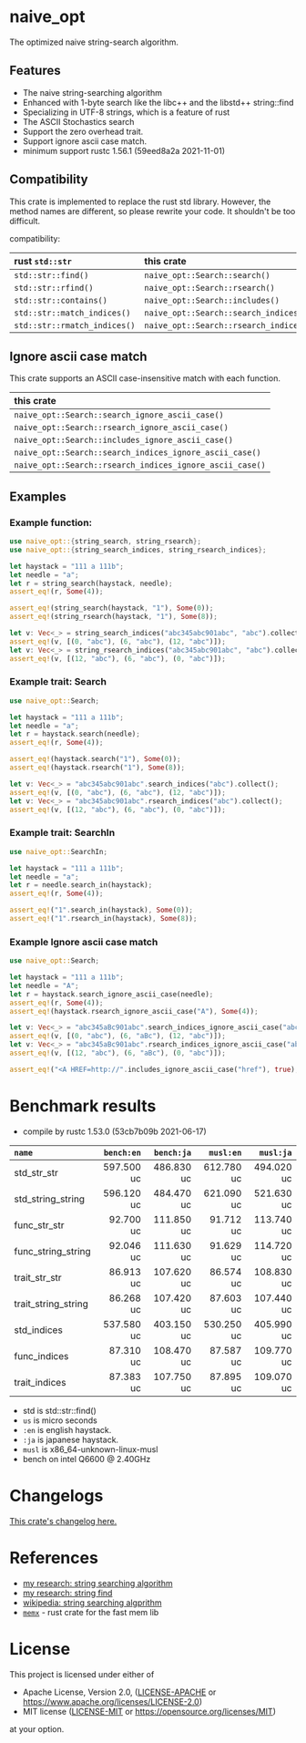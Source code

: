 # naive_opt

The optimized naive string-search algorithm.

## Features

- The naive string-searching algorithm
- Enhanced with 1-byte search like the libc++ and the libstd++ string::find
- Specializing in UTF-8 strings, which is a feature of rust
- The ASCII Stochastics search
- Support the zero overhead trait.
- Support ignore ascii case match.
- minimum support rustc 1.56.1 (59eed8a2a 2021-11-01)

## Compatibility

This crate is implemented to replace the rust std library.
However, the method names are different, so please rewrite your code.
It shouldn't be too difficult.

compatibility:

| rust `std::str`              | this crate                             |
|:-----------------------------|:---------------------------------------|
| `std::str::find()`           | `naive_opt::Search::search()`          |
| `std::str::rfind()`          | `naive_opt::Search::rsearch()`         |
| `std::str::contains()`       | `naive_opt::Search::includes()`        |
| `std::str::match_indices()`  | `naive_opt::Search::search_indices()`  |
| `std::str::rmatch_indices()` | `naive_opt::Search::rsearch_indices()` |

## Ignore ascii case match

This crate supports an ASCII case-insensitive match with each function.

| this crate                                               |
|:---------------------------------------------------------|
| `naive_opt::Search::search_ignore_ascii_case()`          |
| `naive_opt::Search::rsearch_ignore_ascii_case()`         |
| `naive_opt::Search::includes_ignore_ascii_case()`        |
| `naive_opt::Search::search_indices_ignore_ascii_case()`  |
| `naive_opt::Search::rsearch_indices_ignore_ascii_case()` |

## Examples

### Example function:

```rust
use naive_opt::{string_search, string_rsearch};
use naive_opt::{string_search_indices, string_rsearch_indices};

let haystack = "111 a 111b";
let needle = "a";
let r = string_search(haystack, needle);
assert_eq!(r, Some(4));

assert_eq!(string_search(haystack, "1"), Some(0));
assert_eq!(string_rsearch(haystack, "1"), Some(8));

let v: Vec<_> = string_search_indices("abc345abc901abc", "abc").collect();
assert_eq!(v, [(0, "abc"), (6, "abc"), (12, "abc")]);
let v: Vec<_> = string_rsearch_indices("abc345abc901abc", "abc").collect();
assert_eq!(v, [(12, "abc"), (6, "abc"), (0, "abc")]);
```

### Example trait: Search

```rust
use naive_opt::Search;

let haystack = "111 a 111b";
let needle = "a";
let r = haystack.search(needle);
assert_eq!(r, Some(4));

assert_eq!(haystack.search("1"), Some(0));
assert_eq!(haystack.rsearch("1"), Some(8));

let v: Vec<_> = "abc345abc901abc".search_indices("abc").collect();
assert_eq!(v, [(0, "abc"), (6, "abc"), (12, "abc")]);
let v: Vec<_> = "abc345abc901abc".rsearch_indices("abc").collect();
assert_eq!(v, [(12, "abc"), (6, "abc"), (0, "abc")]);
```

### Example trait: SearchIn

```rust
use naive_opt::SearchIn;

let haystack = "111 a 111b";
let needle = "a";
let r = needle.search_in(haystack);
assert_eq!(r, Some(4));

assert_eq!("1".search_in(haystack), Some(0));
assert_eq!("1".rsearch_in(haystack), Some(8));
```

### Example Ignore ascii case match

```rust
use naive_opt::Search;

let haystack = "111 a 111b";
let needle = "A";
let r = haystack.search_ignore_ascii_case(needle);
assert_eq!(r, Some(4));
assert_eq!(haystack.rsearch_ignore_ascii_case("A"), Some(4));

let v: Vec<_> = "abc345aBc901abc".search_indices_ignore_ascii_case("abc").collect();
assert_eq!(v, [(0, "abc"), (6, "aBc"), (12, "abc")]);
let v: Vec<_> = "abc345aBc901abc".rsearch_indices_ignore_ascii_case("abc").collect();
assert_eq!(v, [(12, "abc"), (6, "aBc"), (0, "abc")]);

assert_eq!("<A HREF=http://".includes_ignore_ascii_case("href"), true);
```

# Benchmark results

- compile by rustc 1.53.0 (53cb7b09b 2021-06-17)

|         `name`          | `bench:en`  | `bench:ja`  |  `musl:en`  |  `musl:ja`  |
|:------------------------|------------:|------------:|------------:|------------:|
| std_str_str             |  597.500 uc |  486.830 uc |  612.780 uc |  494.020 uc |
| std_string_string       |  596.120 uc |  484.470 uc |  621.090 uc |  521.630 uc |
| func_str_str            |   92.700 uc |  111.850 uc |   91.712 uc |  113.740 uc |
| func_string_string      |   92.046 uc |  111.630 uc |   91.629 uc |  114.720 uc |
| trait_str_str           |   86.913 uc |  107.620 uc |   86.574 uc |  108.830 uc |
| trait_string_string     |   86.268 uc |  107.420 uc |   87.603 uc |  107.440 uc |
| std_indices             |  537.580 uc |  403.150 uc |  530.250 uc |  405.990 uc |
| func_indices            |   87.310 uc |  108.470 uc |   87.587 uc |  109.770 uc |
| trait_indices           |   87.383 uc |  107.750 uc |   87.895 uc |  109.070 uc |

- std is std::str::find()
- `us` is micro seconds
- `:en` is english haystack.
- `:ja` is japanese haystack.
- `musl` is x86_64-unknown-linux-musl
- bench on intel Q6600 @ 2.40GHz

# Changelogs

[This crate's changelog here.](https://github.com/aki-akaguma/naive_opt/blob/main/CHANGELOG.md)

# References

- [my research: string searching algorithm](https://github.com/aki-akaguma/cmp_string_searching_algorithm)
- [my research: string find](https://github.com/aki-akaguma/cmp_string_find)
- [wikipedia: string searching algprithm](https://en.wikipedia.org/wiki/String-searching_algorithm)
- [`memx`](https://crates.io/crates/memx) - rust crate for the fast mem lib

# License

This project is licensed under either of

 * Apache License, Version 2.0, ([LICENSE-APACHE](LICENSE-APACHE) or
   https://www.apache.org/licenses/LICENSE-2.0)
 * MIT license ([LICENSE-MIT](LICENSE-MIT) or
   https://opensource.org/licenses/MIT)

at your option.
